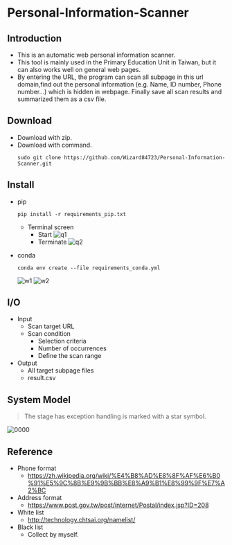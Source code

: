 # Personal-Information-Scanner
## Introduction
* This is an automatic web personal information scanner.
* This tool is mainly used in the Primary Education Unit in Taiwan, but it can also works well on general web pages.
* By entering the URL, the program can scan all subpage in this url domain,find out the personal information (e.g. Name, ID number, Phone number...) which is hidden in webpage. Finally save all scan results and summarized them as a csv file.

## Download
* Download with zip.
* Download with command.
   ```python=
  sudo git clone https://github.com/Wizard84723/Personal-Information-Scanner.git
  ```

## Install
* pip
  ```python=
  pip install -r requirements_pip.txt
  ```
  * Terminal screen
      * Start
         ![q1](https://user-images.githubusercontent.com/71222731/146593733-fc8be585-5cbc-4653-b24f-398d5bb6b17d.png)
      * Terminate
         ![q2](https://user-images.githubusercontent.com/71222731/146593752-9d277695-7daa-4c0f-9893-680eab44ea32.png)

* conda
  ```python=
  conda env create --file requirements_conda.yml
  ```
  ![w1](https://user-images.githubusercontent.com/71222731/146593782-f63f7dd9-6a70-41d1-9fc4-83ec7a8462a6.png)
  ![w2](https://user-images.githubusercontent.com/71222731/146593809-a4d52828-7651-43ef-af9e-46a1fa2236d6.png)

## I/O
* Input
  * Scan target URL
  * Scan condition
      * Selection criteria
      * Number of occurrences
      * Define the scan range
* Output
  * All target subpage files
  * result.csv

## System Model
> The stage has exception handling is marked with a star symbol.

![0000](https://user-images.githubusercontent.com/71222731/146163051-67f00d75-1c96-4977-9317-19503281d26d.png)

## Reference
* Phone format
   * https://zh.wikipedia.org/wiki/%E4%B8%AD%E8%8F%AF%E6%B0%91%E5%9C%8B%E9%9B%BB%E8%A9%B1%E8%99%9F%E7%A2%BC 
* Address format
   * https://www.post.gov.tw/post/internet/Postal/index.jsp?ID=208
* White list
   * http://technology.chtsai.org/namelist/
* Black list
   * Collect by myself.

